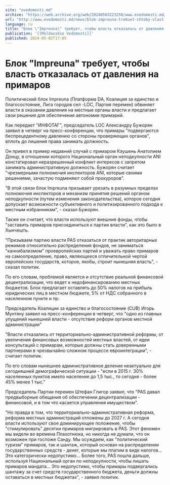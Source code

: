 ```yaml
---
site: "evedomosti.md"
archive: "https://web.archive.org/web/20240503223250/www.evedomosti.md/news/blok-impreuna-trebuet-chtoby-vlast-otkazalas-ot-davleniya-na"
url: "http://www.evedomosti.md/news/blok-impreuna-trebuet-chtoby-vlast-otkazalas-ot-davleniya-na"
language: ru
title: "Блок \"Impreuna\" требует, чтобы власть отказалась от давления на примаров"
publication: '[[Moldavskie Vedomosti]]'
published: 2024-05-02T17:05
---
```


# Блок "Impreuna" требует, чтобы власть отказалась от давления на примаров

Политический блок Impreuna (Платформа DA, Коалиция за единство и благосостояние, Лига городов сел -LOC, Партия перемен) обвиняет власти в оказании давления на местные органы власти и предлагает свои решения для обеспечения автономии примэрий.

Как передает "ИНФОТАГ", председатель LOC Александру Бужорян заявил в четверг на пресс-конференции, что примары "подвергаются беспрецедентному давлению со стороны проверяющих органов", вплоть до лишения права занимать должность.

Он привел в пример недавний случай с примаром Кэушень Анатолием Донцу, в отношении которого Национальный орган неподкупности ANI констатировал неразрешенный конфликт интересов с запретом занимать административную должность. Бужорян считает "чрезмерными полномочия инспекторов ANI, которые своими решениями, зачастую подменяют собой прокуроров".

"В этой связи блок Impreuna призывает урезать в разумных пределах полномочия инспекторов и механизм принятия решений органом неподкупности (путем изменения законодательства), которое сегодня допускает возможности субъективного и политизированного подхода к местным избранникам", - сказал Бужорян.

Также он считает, что власти используют внешние фонды, чтобы "заставить примаров присоединиться к партии власти", как это было в Хынчешть.

"Призываем партию власти PAS отказаться от практик авторитарных режимов относительно распределения фондов, не заниматься "каннибализмом" проевропейских партий и уважать право примаров на самоопределение, право, являющееся отличительной чертой европейских государств, которое, якобы, строит нынешняя власть", - сказал политик.

По его словам, проблемой является и отсутствие реальной финансовой децентрализации, что ведет к недофинансированию местных бюджетов. Блок предлагает оставлять до 50% налогов на прибыль юридических лиц в местном бюджете, 5% от НДС собранного в населенном пункте и пр.

Председатель Коалиции за единство и благосостояние (CUB) Игорь Мунтяну заявил на пресс-конференции в четверг, что "одно из главных упущений нынешней власти - отсутствие реформ органов местной администрации"

"Власти отказались от территориально-административной реформы, от увеличения финансовых возможностей местных властей, от идеи консультаций с примарам, которые должны стать доверенными партнерами в чрезвычайно сложном процессе евроинтеграции", - считает политик.

По его словам нынешнее административное деление неактуально для сегодняшней демографической ситуации - "если в 2015 г. 30% населенных пунктов имело население до 1,5 тыс., то сегодня - более 45% менее 1 тыс."

Председатель Партии перемен Штефан Глигор заявил, что "PAS давал предвыборные обещания об обеспечении децентрализации - финансовой, и в том что касается управления имуществом".

"Но правда в том, что территориально-административная реформа, реформа местных администраций отложены до 2027 г. А сегодня власти используют свое доминирующее положение, чтобы "стимулировать" десятки примаров мигрировать в PAS. Этот феномен мы видели во времена Плахотнюка, но никогда не думали, что он возможен при госпоже Санду. Мы осуждаем, как "политический туризм" примаров, так и шантаж, который основан на распределении государственных средств - денег, которые мы платим в виде налогов... Это категорически недопустимо... Более того, PAS пошла дальше, используя Национальный орган по неподкупности, чтобы лишать примаров мандата... Это недопустимо, чтобы примары подвергались шантажу за счет средств государственного бюджета, деньги должны оставаться в местных бюджетах", - заявил политик.